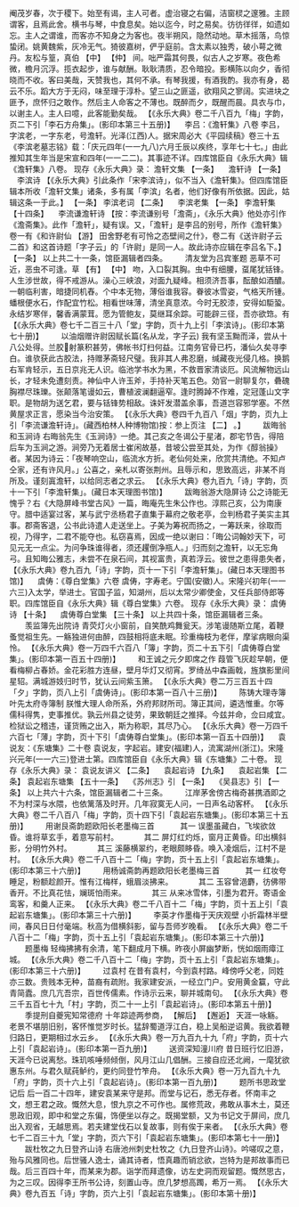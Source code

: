 <!-- { "loadSidebar": true } -->
阉茂岁春，次于稷下。始至有谒，主人可者。虚治寝之右偏，洁窗棂之邃雅。主顾谓客，且焉此舍。横书与琴，中食息矣。始以迄今，时之易矣。彷彷徉徉，如遗如忘。主人之谓谁，而客亦不知身之为客也。夜半朔风，隐然动地。草木摇落，鸟惊蛰闭。姚黄魏紫，灰冷无气。猗彼嘉树，俨乎庭前。含太素以独秀，破小萼之微丹。友松与篁，真伯 【中】  【仲】 间。咄严霜其何畏，似古人之岁寒。夜色希微，檐月沉浮。揽衣起步，谁与献酬。耿耿清质，忍令暗投。影横陈以向夕，香彻晓而不收。客曰美哉，天赞我也，其何不承。有琴我援，有酒我酌。我亦有身，曷云不乐。蹈大方于无闷，味至理于淳朴。望三山之匪遥，欲翔风之寥阔。实进块之匪予，庶怀归之敢作。然后主人命客之不薄也。既醉而夕，既醒而晨。具衣与巾，以谢主人。主人曰噫，此客能勤矣哉。
 【《永乐大典》卷二千八百九「梅」字韵，页二下引「李石方舟集」。(影印本第三十五册)】 
　李吕：《澹轩集》八卷
李吕，字滨老，一字东老，号澹轩。光泽(江西)人。据宋周必大《平园续稿》卷三十五《李滨老墓志铭》载：「庆元四年(一一九八)六月壬辰以疾终，享年七十七。」由此推知其生年当是宋宣和四年(一一二二)。其事迹不详。四库馆臣自《永乐大典》辑《澹轩集》八卷。
现存《永乐大典》录：
澹轩文集 【一条】 　澹轩诗 【一条】 　李滨诗 【《永乐大典》引此条作「宋李滨诗」，似不当入《澹轩集》。但四库馆臣辑本所收「澹轩文集」诸条，多有属「李滨」名者，他们好像有所依据。因此，姑辑这条一于此。】  【一条】 
李滨老词 【二条】 　李滨老集 【一条】 
李澹轩集 【十四条】 　李流谦澹轩诗 【按：李流谦别号「澹斋」，《永乐大典》他处亦引作《澹斋集》。此作「澹轩」，疑有误。又，「澹轩」是李吕的别号，所作《澹轩集》卷一有《和许尉仙 【游】 田舍野老有可怜之态壁间之什》，卷二有《送许尉子云二首》和这首诗题「字子云」的「许尉」是同一人。故此诗亦应辑在李吕名下。】  【一条】 
以上共二十一条，馆臣漏辑者四条。
　　清友堂为吕宾峯题
恶草不可近，恶虫不可逢。草 【有】  【中】 吻，入口裂其胸。虫中有细腰，虿尾犹铦锋。人生涉世故，得不戒游从。澡心三峡浪，对面九疑峰。相须济吾事，酝酿如酒醲。一朝临利害，暗捷同机舂。个中本无物，薄俗谁我容。眷彼冰雪姿，气格天所锺。蟠根便水石，作配宜竹松。相看世味薄，清坐真意浓。今时无胶漆，安得如駏蛩。永结岁寒伴，馨香满蒙茸。愿为管鲍友，莫继耳余踪。可能辟三径，吾亦欲筇。有
 【《永乐大典》卷七千二百三十八「堂」字韵，页十九上引「李滨诗」。(影印本第七十册)】 
　　以油烟赠许尉因赋长篇(名从龙，字子云)
我有坚玉黝而泽，尝从十八公处得。兰胶射篆积甚劳，佛帐书灯扫何益。江南务官骨已朽，潘仙久矣寻李白。谁欤获此古胶法，持赠茅斋轻尺璧。我非其人弗忍磨，缄藏夜光侵几格。换鹅右军肯轻示，五日京兆无人识。临池学书水为黑，不救晋家清谈厄。风流解物远山长，才轻未免遭刻责。神仙中人许玉斧，手持补天笔五色。効官一尉聊复尔，礨磈胸襟尽珠瓅。张颠落笔谩如云，曹植波澜翻逼窄。逢时腾踔不作难，定冠蓬山文字职。是物胡为送乞君，要与铦锋势相敌。诛奸发潜盖余事，吾道岂容邪学塞。不然黄屋求正言，愿染当今治安策。
 【《永乐大典》卷四千九百八「烟」字韵，页九上引「李流谦澹轩诗」。(藏西柏林人种博物馆)按：参上页注 【二】 。】 
　　跋晦翁和玉涧诗
右晦翁先生《玉涧诗》一绝。其己亥之冬谒公于星渚，郡宅节告，得陪后车为玉涧之游。涧旁乃无着居士崔闲故基，昔坡公尝至其处，为作《醇翁操》者。某因为诗云：「夜琴响空山，临流水方折。老仙何处来，欣赏共清绝。不知卢仝家，还有许风月。」公喜之，亲札以寄张荆州。且辱示和，思致高远，非某不肖所及。谨刻寘澹轩，以给同志者之求云。
 【《永乐大典》卷九百九「诗」字韵，页十一下引「李澹轩集」。(藏日本天理图书馆)】 
　　跋晦翁游大隐屏诗
公之诗能无愧乎？右《大隐屏峰书堂古风》一篇，晦庵先生朱公作也。淳熙己亥，公为南康守。腊中适宴过客，某与武宁丞杨君子直集于幕府之敬老亭，佥判杨君子美实主其事。郡斋客退，公书此诗遣人走送坐上。子美为筹祝而扬之，一筹跃来，徐取而视，乃得字，二君不能夺也。私窃喜焉，因成一绝以谢曰：「晦公词翰妙天下，可见元无一点尘。为问争珠谁得者，须还趯倒净瓶人。」归而刻之澹轩，以无忘角弓。且知晦公雅志，未尝不在泉石间，其视富贵，真若浮云。彼世之患得患失者，
 【《永乐大典》卷九百九「诗」字韵，页十一下引「李澹轩集」。(藏日本天理图书馆)】 
　虞俦：《尊白堂集》六卷
虞俦，字寿老。宁国(安徽)人。宋隆兴初年(一一六三)入太学，举进士。官国子监，知湖州，后以太常少卿使金，又任兵部侍郎等职。四库馆臣自《永乐大典》辑《尊白堂集》六卷。
现存《永乐大典》录：
虞俦诗 【十条】 　虞俦尊白堂集 【三十条】 
以上共四十条，馆臣漏辑者三条。
　　羡监簿先出院诗
青荧灯火小窗前，自笑酰鸡舞瓮天。涉笔谩随斯立尾，着鞭蚤觉祖生先。一觞独进何由醉，四鼓相将底未眠。珍重梅枝为老伴，摩挲病眼向渠怜。
 【《永乐大典》卷一万四千六百八「簿」字韵，页二十五下引「虞俦尊白堂集」。(影印本第一百五十四册)】 
　　和王诚之元夕即席之作
葭管飞灰趁早朝，便看梅柳占春娇。金花彩胜方连昼，壁月华灯又彻宵。罗绮丛中森画戟，旌旗影里间星轺。满城游妓归时节，犹认云间紫玉箫。
 【《永乐大典》卷二万三百五十四「夕」字韵，页八上引「虞俦诗」。(影印本第一百八十三册)】 
　　陈铸大理寺簿叶先太府寺簿制
朕惟大理人命所系，外府邦财所司。簿正其间，遴选惟重。尔等儒科得隽，吏事推优。孰云州县之徒劳，果致朝廷之推择。今兹并命，佥曰咸宜。检狱讼之稽违，谨货贿之出入，斯为称职，其尽乃心。
 【《永乐大典》卷一万四千六百七「薄」字韵，页十下引「虞俦尊白堂集」。(影印本第一百五十四册)】 
　袁说友：《东塘集》二十卷
袁说友，字起岩。建安(福建)人，流寓湖州(浙江)。宋隆兴元年(一一六三)登进士第。四库馆臣自《永乐大典》辑《东塘集》二十卷。
现存《永乐大典》录：
袁说友讲义 【二条】 　袁起岩诗 【九条】 　袁起岩集 【二条】 
袁起岩东塘集 【五十一条】 　《苏州志》引 【一条】 　《吴县志》引 【一条】 
以上共六十六条，馆臣漏辑者二十三条。
　　江岸茅舍傍古梅奇甚携酒即之
不为村深与水隈，也依篱落及时开。几年寂寞无人问，一日声名动客杯。
 【《永乐大典》卷二千八百八「梅」字韵，页十四下引「袁起岩东塘集」。(影印本第三十五册)】 
　　用谢艮斋韵题欧阳长老墨梅三首
　　　其一
误墨虽藏白，飞埃欲敛昏。谁将草玄手，着意写前村。
　　　其二
屏灯红灼烁，窗月正黄昏。印出横斜影，分明竹外村。
　　　其三
溪藤横翠约，老眼颇眵昏。唤入凌烟后，江村不是村。
 【《永乐大典》卷二千八百十二「梅」字韵，页十五上引「袁起岩东塘集」。(影印本第三十六册)】 
　　用杨诚斋韵再题欧阳长老墨梅三首
　　　其一
红妆夸睡足，粉额趁颜开。惟有江梅样，蛾眉淡拂来。
　　　其二
玉容曾浥麝，彷佛带香开。不比真花怯，斓斑怕雨来。
　　　其三
从来冰雪体，引墨为君开。寄语金鸾客，和羹人正来。
 【《永乐大典》卷二千八百十二「梅」字韵，页十五上引「袁起岩东塘集」。(影印本第三十六册)】 
　　李英才作墨梅于天庆观壁
小折霜林半壁间，春风日日付毫端。秋高为借横斜影，留与吾师岁晚看。
 【《永乐大典》卷二千八百十二「梅」字韵，页十五上引「袁起岩东塘集」。(影印本第三十六册)】 
　　题墨梅
轻梅拂拂有余清，笔下翻成月下横。昨夜小屏幽梦断，恍如烟雨瘴江城。
 【《永乐大典》卷二千八百十二「梅」字韵，页十五上引「袁起岩东塘集」。(影印本第三十六册)】
　　过袁村
在昔有袁村，今到袁村路。峰傍呼父老，同姓亦三数。贵贱本无种，苗裔有疏附。我家建安派，一经立门户。安用黄金籯，守此青简蠹。庶几亢吾宗，百世传儒素。作诗示云来，聊并城南句。
 【《永乐大典》卷三千五百七十九「村」字韵，页二十一上引「袁起岩诗」。(影印本第五十册)】 
　　季提刑自夔宪知常德府
十年踪迹两参商， 【解后】  【邂逅】 天涯一咏觞。老景不堪朋旧别，客怀惟觉岁时长。猛辞蜀道浮江白，稳上吴船逆诏黄。我欲着鞭归路日，更期相过水云乡。
 【《永乐大典》卷一万九百九十九「府」字韵，页十六上引「袁起岩诗」。(影印本第一百九册)】 
　　送资深知潼川府
昔日班行忆旧游，天涯今已说离愁。珠玑咳唾频倾倒，风月江山几倡酬。三接自应还北阙，一麾犹欲惠东州。与君久赋莼鲈约，更约同登竹笮舟。
 【《永乐大典》卷一万九百九十九「府」字韵，页十六上引「袁起岩诗」。(影印本第一百九册)】 
　　题所书思政堂记后
后一百二十四年，建安袁某来守是邦。而堂与记石，悉无存者。怀南丰之文，想王君之政。慨然大息，恨九京之不可作也。属修荒政，弗敢从事木土，莫还思政旧观，即中和堂之东偏，饰便坐以存之。既揭堂额，又为书记文于屏间，庶几出入观省，无越思焉。若夫建堂伐石以复故事，则有俟于来者。
 【《永乐大典》卷七千二百三十九「堂」字韵，页六下引「袁起岩东塘集」。(影印本第七十一册)】 
　　跋杜牧之九日登齐山诗
右唐池州刺史杜牧之《九日登齐山诗》。吟嗟叹之意，殆与风雅同也。后世骚人逸士，诵其诗者，悟真趣而销忿欲，岂特为是邦故事而已哉。后三百四十年，而某来为郡。诣学而拜遗像，访左史洞而观留题。慨然思古，为之三叹。因得李王所书公诗，刻置山寺。庶几梦想高躅，希万一焉。
 【《永乐大典》卷九百五「诗」字韵，页六上引「袁起岩东塘集」。(影印本第十册)】 
